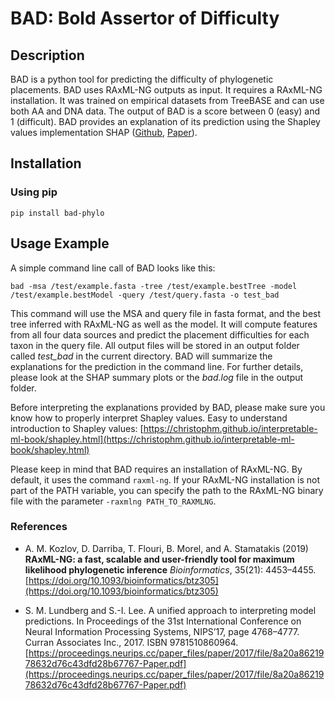 # BAD: Bold Assertor of Difficulty
## Description

BAD is a python tool for predicting the difficulty of phylogenetic placements. BAD uses RAxML-NG outputs as input. It requires a RAxML-NG installation.
It was trained on empirical datasets from TreeBASE and can use both AA and DNA data. The output of BAD is a score between 0 (easy) and 1 (difficult). 
BAD provides an explanation of its prediction using the Shapley values implementation SHAP ([Github](https://github.com/shap/shap), [Paper](https://proceedings.neurips.cc/paper_files/paper/2017/file/8a20a8621978632d76c43dfd28b67767-Paper.pdf)).


## Installation
### Using pip
```
pip install bad-phylo
```
## Usage Example
A simple command line call of BAD looks like this:
```
bad -msa /test/example.fasta -tree /test/example.bestTree -model /test/example.bestModel -query /test/query.fasta -o test_bad 
```
This command will use the MSA and query file in fasta format, and the best tree inferred with RAxML-NG as well as the model.
It will compute features from all four data sources and predict the placement difficulties for each taxon in the query file.
All output files will be stored in an output folder called *test_bad* in the current directory. 
BAD will summarize the explanations for the prediction in the command line. For further details, please look at the SHAP summary plots or the *bad.log* file in the output folder.

Before interpreting the explanations provided by BAD, please make sure you know how to properly interpret Shapley values.
Easy to understand introduction to Shapley values: [https://christophm.github.io/interpretable-ml-book/shapley.html](https://christophm.github.io/interpretable-ml-book/shapley.html)

Please keep in mind that BAD requires an installation of RAxML-NG. By default, it uses the command ```raxml-ng```. 
If your RAxML-NG installation is not part of the PATH variable, you can specify the path to the RAxML-NG binary file with the parameter ```-raxmlng PATH_TO_RAXMLNG```.
### References
* A. M. Kozlov, D. Darriba, T. Flouri, B. Morel, and A. Stamatakis (2019) 
**RAxML-NG: a fast, scalable and user-friendly tool for maximum likelihood phylogenetic inference** 
*Bioinformatics*, 35(21): 4453–4455. 
[https://doi.org/10.1093/bioinformatics/btz305](https://doi.org/10.1093/bioinformatics/btz305)

* S. M. Lundberg and S.-I. Lee. A unified approach to interpreting model predictions. In
Proceedings of the 31st International Conference on Neural Information Processing Systems,
NIPS’17, page 4768–4777. Curran Associates Inc., 2017. ISBN 9781510860964. [https://proceedings.neurips.cc/paper_files/paper/2017/file/8a20a8621978632d76c43dfd28b67767-Paper.pdf](https://proceedings.neurips.cc/paper_files/paper/2017/file/8a20a8621978632d76c43dfd28b67767-Paper.pdf)
